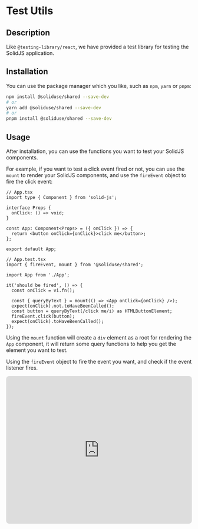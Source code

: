 # Test Utils

## Description

Like `@testing-library/react`, we have provided a test library for testing the SolidJS application.

## Installation

You can use the package manager which you like, such as `npm`, `yarn` or `pnpm`:

```bash
npm install @soliduse/shared --save-dev
# or
yarn add @soliduse/shared --save-dev
# or
pnpm install @soliduse/shared --save-dev
```

## Usage

After installation, you can use the functions you want to test your SolidJS components.

For example, if you want to test a click event fired or not, you can use the `mount` to render your SolidJS components, and use the `fireEvent` object to fire the click event:

```tsx
// App.tsx
import type { Component } from 'solid-js';

interface Props {
  onClick: () => void;
}

const App: Component<Props> = ({ onClick }) => {
  return <button onClick={onClick}>click me</button>;
};

export default App;
```

```tsx
// App.test.tsx
import { fireEvent, mount } from '@soliduse/shared';

import App from './App';

it('should be fired', () => {
  const onClick = vi.fn();

  const { queryByText } = mount(() => <App onClick={onClick} />);
  expect(onClick).not.toHaveBeenCalled();
  const button = queryByText(/click me/i) as HTMLButtonElement;
  fireEvent.click(button);
  expect(onClick).toHaveBeenCalled();
});
```

Using the `mount` function will create a `div` element as a root for rendering the `App` component, it will return some query functions to help you get the element you want to test.

Using the `fireEvent` object to fire the event you want, and check if the event listener fires.

<iframe src="https://stackblitz.com/edit/test-click-event?embed=1&file=src/App.test.tsx&hideExplorer=1&hideNavigation=1" width="100%" height="400rem" style="border: none; border-radius: 8px;" />

:::tip
If the preview window shows that the browser is incompatible, please click the button on the left bottom side to preview in [StackBlitz](https://stackblitz.com/) using a Chromium-based browser.
:::
